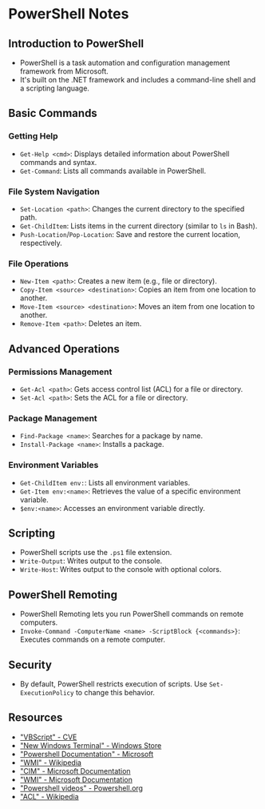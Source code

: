 # PowerShell Notes

## Introduction to PowerShell
- PowerShell is a task automation and configuration management framework from Microsoft.
- It's built on the .NET framework and includes a command-line shell and a scripting language.

## Basic Commands

### Getting Help
- `Get-Help <cmd>`: Displays detailed information about PowerShell commands and syntax.
- `Get-Command`: Lists all commands available in PowerShell.

### File System Navigation
- `Set-Location <path>`: Changes the current directory to the specified path.
- `Get-ChildItem`: Lists items in the current directory (similar to `ls` in Bash).
- `Push-Location`/`Pop-Location`: Save and restore the current location, respectively.

### File Operations
- `New-Item <path>`: Creates a new item (e.g., file or directory).
- `Copy-Item <source> <destination>`: Copies an item from one location to another.
- `Move-Item <source> <destination>`: Moves an item from one location to another.
- `Remove-Item <path>`: Deletes an item.

## Advanced Operations

### Permissions Management
- `Get-Acl <path>`: Gets access control list (ACL) for a file or directory.
- `Set-Acl <path>`: Sets the ACL for a file or directory.

### Package Management
- `Find-Package <name>`: Searches for a package by name.
- `Install-Package <name>`: Installs a package.

### Environment Variables
- `Get-ChildItem env:`: Lists all environment variables.
- `Get-Item env:<name>`: Retrieves the value of a specific environment variable.
- `$env:<name>`: Accesses an environment variable directly.

## Scripting
- PowerShell scripts use the `.ps1` file extension.
- `Write-Output`: Writes output to the console.
- `Write-Host`: Writes output to the console with optional colors.

## PowerShell Remoting
- PowerShell Remoting lets you run PowerShell commands on remote computers.
- `Invoke-Command -ComputerName <name> -ScriptBlock {<commands>}`: Executes commands on a remote computer.

## Security
- By default, PowerShell restricts execution of scripts. Use `Set-ExecutionPolicy` to change this behavior.


## Resources
* ["VBScript" - CVE](https://www.cvedetails.com/vulnerability-list/vendor_id-26/product_id-20672/Microsoft-Vbscript.html)
* ["New Windows Terminal" - Windows Store](https://github.com/microsoft/terminal)
* ["Powershell Documentation" - Microsoft](https://docs.microsoft.com/en-us/powershell/)
* ["WMI" - Wikipedia](https://en.wikipedia.org/wiki/Windows_Management_Instrumentation)
* ["CIM" - Microsoft Documentation](https://docs.microsoft.com/en-us/windows/win32/wmisdk/common-information-model)
* ["WMI" - Microsoft Documentation](https://docs.microsoft.com/en-us/windows/win32/wmisdk/wmi-start-page)
* ["Powershell videos" - Powershell.org](https://www.youtube.com/powershellorg)
* ["ACL" - Wikipedia](https://en.wikipedia.org/wiki/Access-control_list)

